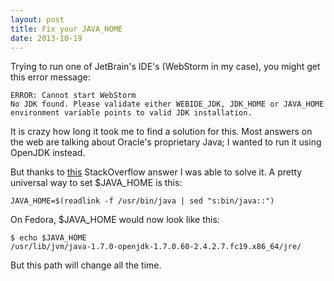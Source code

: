 ```yaml
---
layout: post
title: Fix your JAVA_HOME
date: 2013-10-19
---
```

Trying to run one of JetBrain's IDE's (WebStorm in my case), you might get this error message:

	ERROR: Cannot start WebStorm
    No JDK found. Please validate either WEBIDE_JDK, JDK_HOME or JAVA_HOME environment variable points to valid JDK installation.

It is crazy how long it took me to find a solution for this. Most answers on the web are talking about Oracle's proprietary Java; I wanted to run it using OpenJDK instead.

But thanks to [this](http://stackoverflow.com/a/11542973/941764) StackOverflow answer I was able to solve it. A pretty universal way to set $JAVA_HOME is this:

    JAVA_HOME=$(readlink -f /usr/bin/java | sed "s:bin/java::")

On Fedora, $JAVA_HOME would now look like this:

  	$ echo $JAVA_HOME
  	/usr/lib/jvm/java-1.7.0-openjdk-1.7.0.60-2.4.2.7.fc19.x86_64/jre/

But this path will change all the time.
